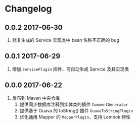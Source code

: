 # Changelog

## 0.0.2 2017-06-30
1. 修复生成的 Service 实现类中 bean 名称不正确的 bug

## 0.0.1 2017-06-29
1. 增加 `ServicePlugin` 插件，可自动生成 Service 及其实现类

## 0.0.0 2017-06-22
1. 发布到 Maven 中央仓库
    1. 提供同步数据库注释到实体类的插件 `CommentGenerator`
    2. 提供基于 Guava 的 toString() 插件 `GuavaToStringPlugin`
    3. 优化通用 Mapper 的 `MapperPlugin`，支持 Lombok 特性
